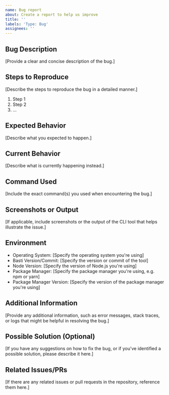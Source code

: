 ```yaml
---
name: Bug report
about: Create a report to help us improve
title: ''
labels: 'Type: Bug'
assignees: ''
---
```


## Bug Description

[Provide a clear and concise description of the bug.]

## Steps to Reproduce

[Describe the steps to reproduce the bug in a detailed manner.]

1. Step 1
2. Step 2
3. ...

## Expected Behavior

[Describe what you expected to happen.]

## Current Behavior

[Describe what is currently happening instead.]

## Command Used

[Include the exact command(s) you used when encountering the bug.]

## Screenshots or Output

[If applicable, include screenshots or the output of the CLI tool that helps illustrate the issue.]

## Environment

- Operating System: [Specify the operating system you're using]
- Basti Version/Commit: [Specify the version or commit of the tool]
- Node Version: [Specify the version of Node.js you're using]
- Package Manager: [Specify the package manager you're using, e.g. npm or yarn]
- Package Manager Version: [Specify the version of the package manager you're using]

## Additional Information

[Provide any additional information, such as error messages, stack traces, or logs that might be helpful in resolving the bug.]

## Possible Solution (Optional)

[If you have any suggestions on how to fix the bug, or if you've identified a possible solution, please describe it here.]

## Related Issues/PRs

[If there are any related issues or pull requests in the repository, reference them here.]
